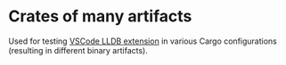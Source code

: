 # Crates of many artifacts

Used for testing [VSCode LLDB extension](https://github.com/vadimcn/vscode-lldb) in various Cargo configurations (resulting in different binary artifacts).
